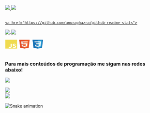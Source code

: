 <div>
  <a href="https://github.com/4P4UL0">
  <img height="180em" src="https://github-readme-stats.vercel.app/api?username=4P4UL0&show_icons=true&theme=tokyonight&include_all_commits=true&count_private=true"/>
  <img height="180em" src="https://github-readme-stats.vercel.app/api/top-langs/?username=4P4UL0&layout=compact&langs_count=6&theme=tokyonight"/>
</div><br>

    <a href="https://github.com/anuraghazra/github-readme-stats">
  <img align="center" src="https://github-readme-stats.vercel.app/api/pin/?username=anuraghazra&repo=github-readme-stats" />
</a>
<a href="https://github.com/anuraghazra/convoychat">
  <img align="center" src="https://github-readme-stats.vercel.app/api/pin/?username=anuraghazra&repo=convoychat" />
</a>
  
<div style="display: inline_block"><br>
  <img align="center" alt="Js" height="30" width="40" src="https://raw.githubusercontent.com/devicons/devicon/master/icons/javascript/javascript-plain.svg">
  <img align="center" alt="HTML" height="30" width="40" src="https://raw.githubusercontent.com/devicons/devicon/master/icons/html5/html5-original.svg">
  <img align="center" alt="CSS" height="30" width="40" src="https://raw.githubusercontent.com/devicons/devicon/master/icons/css3/css3-original.svg">
</div>
  
 <br>
 
  ### Para mais conteúdos de programação me sigam nas redes abaixo!
 
<div> 
  <a href="https://www.instagram.com/p4ul07i/" target="a_blank"><img src="https://img.shields.io/badge/-Instagram-%23E4405F?style=for-the-badge&logo=instagram&logoColor=white" target="a_blank"></a><br>
 
  <a href = "mailto:antoniospaul6@gmail.com" target="a_blank"><img src="https://img.shields.io/badge/-Gmail-%23333?style=for-the-badge&logo=gmail&logoColor=white" target="a_blank"></a><br>
  <a href="https://www.linkedin.com/in/a-paulo" target="a_blank"><img src="https://img.shields.io/badge/-LinkedIn-%230077B5?style=for-the-badge&logo=linkedin&logoColor=white" target="a_blank"></a><br>
 
  ![Snake animation](https://github.com/devemdobro/devemdobro/blob/output/github-contribution-grid-snake.svg)

</div>
